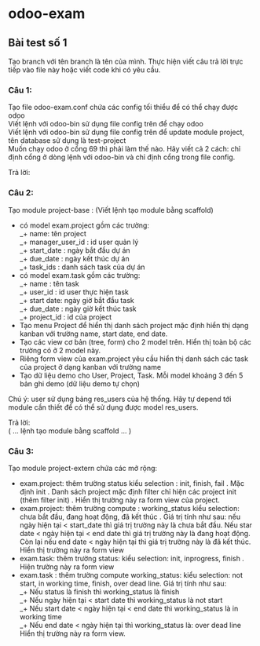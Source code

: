 # odoo-exam
## Bài test số 1  

Tạo branch với tên branch là tên của mình. Thực hiện viết câu trả lời trực tiếp vào file này hoặc viết code khi có yêu cầu.  

### Câu 1:  
Tạo file odoo-exam.conf chứa các config tối thiểu để có thể chạy được odoo  
Viết lệnh với odoo-bin sử dụng file config trên để chạy odoo  
Viết lệnh với odoo-bin sử dụng file config trên để update module project, tên database sử dụng là test-project  
Muốn chạy odoo ở cổng 69 thì phải làm thế nào. Hãy viết cả 2 cách: chỉ định cổng ở dòng lệnh với odoo-bin và chỉ định cổng trong file config.  

Trả lời:  


### Câu 2:  
Tạo module project-base : (Viết lệnh tạo module bằng scaffold)  
- có model exam.project gồm các trường:   
_+ name: tên project   
_+ manager_user_id : id user quản lý   
_+ start_date : ngày bắt đầu dự án   
_+ due_date : ngày kết thúc dự án   
_+ task_ids : danh sách task của dự án  
- có model exam.task gồm các trường:   
_+ name : tên task   
_+ user_id : id user thực hiện task   
_+ start date: ngày giờ bắt đầu task   
_+ due_date : ngày giờ kết thúc task   
_+ project_id : id của project  
- Tạo menu Project để hiển thị danh sách project mặc định hiển thị dạng kanban với trường name, start date, end date.  
- Tạo các view cơ bản (tree, form) cho 2 model trên. Hiển thị toàn bộ các trường có ở 2 model này.  
- Riêng form view của exam.project yêu cầu hiển thị danh sách các task của project ở dạng kanban với trường name  
- Tạo dữ liệu demo cho User, Project, Task. Mỗi model khoảng 3 đến 5 bản ghi demo (dữ liệu demo tự chọn)

Chú ý: user sử dụng bảng res_users của hệ thống. Hãy tự depend tới module cần thiết để có thể sử dụng được model res_users.  

Trả lời:  
( ... lệnh tạo module bằng scaffold ... )  

### Câu 3:  
Tạo module project-extern chứa các mở rộng:  
- exam.project: thêm trường status kiểu selection : init, finish, fail . Mặc định init . Danh sách project mặc định filter chỉ hiện các project init (thêm filter init) . Hiển thị trường này ra form view của project.  
- exam.project: thêm trường compute : working_status kiểu selection: chưa bắt đầu, đang hoạt động, đã kết thúc . Giá trị tính như sau: nếu ngày hiện tại < start_date thì giá trị trường này là chưa bắt đầu. Nếu star date < ngày hiện tại < end date thì giá trị trường này là đang hoạt động. Còn lại nếu end date < ngày hiện tại thì giá trị trường này là đã kết thúc. Hiển thị trường này ra form view  
- exam.task: thêm trường status: kiểu selection: init, inprogress, finish . Hiện trường này ra form view  
- exam.task : thêm trường compute working_status: kiểu selection: not start, in working time, finish, over dead line. Giá trị tính như sau:   
_+ Nếu status là finish thì working_status là finish   
_+ Nếu ngày hiện tại < start date thì working_status là not start   
_+ Nếu start date < ngày hiện tại < end date thì working_status là in working time   
_+ Nếu end date < ngày hiện tại thì working_status là: over dead line Hiển thị trường này ra form view.
